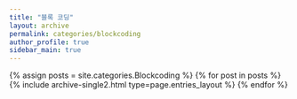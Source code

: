 ```yaml
---
title: "블록 코딩"
layout: archive
permalink: categories/blockcoding
author_profile: true
sidebar_main: true
---
```


{% assign posts = site.categories.Blockcoding %}
{% for post in posts %} {% include archive-single2.html type=page.entries_layout %} {% endfor %}
